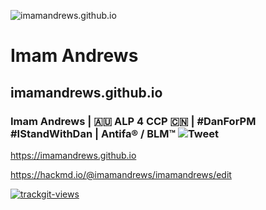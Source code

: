 ![imamandrews.github.io](https://socialify.git.ci/imamandrews/imamandrews.github.io/image?description=1&font=KoHo&forks=1&issues=1&language=1&logo=https%3A%2F%2Fimamandrews.github.io%2Fimages%2Fimamandrews.jpg&owner=1&pattern=Charlie%20Brown&pulls=1&stargazers=1&theme=Dark)

# Imam Andrews
## imamandrews.github.io
### Imam Andrews | 🇦🇺 ALP 4 CCP 🇨🇳 | #DanForPM #IStandWithDan | Antifa® / BLM™ ![Tweet](https://img.shields.io/twitter/url?style=social&url=https%3A%2F%2Fimamandrews.github.io)
https://imamandrews.github.io

https://hackmd.io/@imamandrews/imamandrews/edit

 <a href="https://trackgit.com">
<img src="https://sfy.cx/u/xcu" alt="trackgit-views" />
</a>
